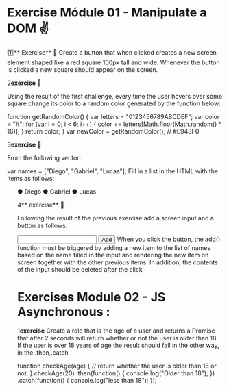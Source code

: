 # Exercise Módule 01 - Manipulate a DOM ✌️

1️⃣** Exercise** 📝
Create a button that when clicked creates a new screen element shaped like a red square 100px tall and wide. Whenever the button is clicked a new square should appear on the screen.

2️**exercise** 📝

Using the result of the first challenge, every time the user hovers over some square change its color to a random color generated by the function below:

function getRandomColor() {
 var letters = "0123456789ABCDEF";
 var color = "#";
 for (var i = 0; i < 6; i++) {
 color += letters[Math.floor(Math.random() * 16)];
 }
 return color;
}
var newColor = getRandomColor(); // #E943F0

3️**exercise** 📝

From the following vector:

var names = ["Diego", "Gabriel", "Lucas"];
Fill in a list in the HTML with the items as follows:<ul>

● Diego ● Gabriel ● Lucas

4️** exercise** 📝

Following the result of the previous exercise add a screen input and a button as follows:

<input type="text" name="name">
<button onClick="add()">Add</button>
When you click the button, the add() function must be triggered by adding a new item to the list of names based on the name filled in the input and rendering the new item on screen together with the other previous items. In addition, the contents of the input should be deleted after the click

# Exercises Module 02 - JS Asynchronous :

1️**exercise** Create a role that is the age of a user and returns a Promise that after 2 seconds will return whether or not the user is older than 18. If the user is over 18 years of age the result should fall in the other way, in the .then,.catch

function checkAge(age) {
 // return whether the user is older than 18 or not.
}
checkAge(20)
 .then(function() {
 console.log("Older than 18");
 })
 .catch(function() {
 console.log("less than 18");
 });
